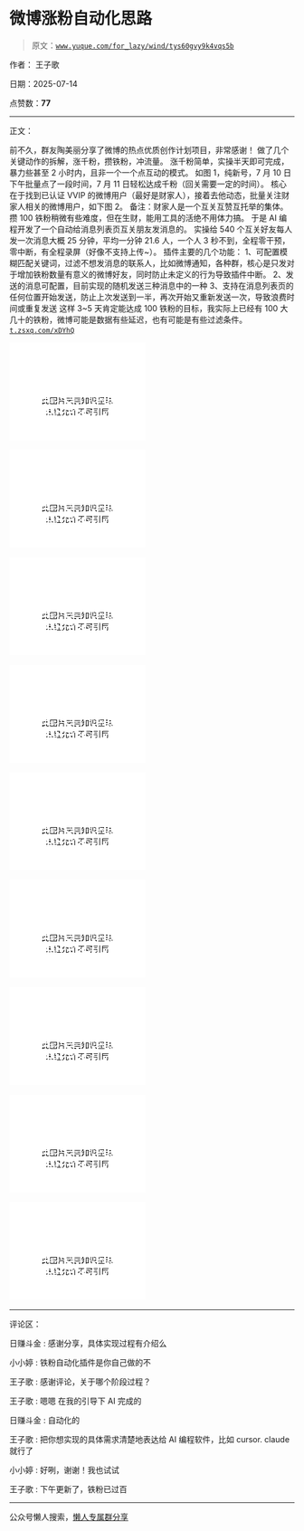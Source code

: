 # 微博涨粉自动化思路

> 原文：[`www.yuque.com/for_lazy/wind/tys60gvy9k4vqs5b`](https://www.yuque.com/for_lazy/wind/tys60gvy9k4vqs5b)

作者： 王子歌

日期：2025-07-14

点赞数：**77**

* * *

正文：

前不久，群友陶美丽分享了微博的热点优质创作计划项目，非常感谢！ 做了几个关键动作的拆解，涨千粉，攒铁粉，冲流量。
涨千粉简单，实操半天即可完成，暴力些甚至 2 小时内，且非一个一个点互动的模式。
如图 1，纯新号，7 月 10 日下午批量点了一段时间，7 月 11 日轻松达成千粉（回关需要一定的时间）。
核心在于找到已认证 VVIP 的微博用户（最好是财家人），接着去他动态，批量关注财家人相关的微博用户，如下图 2。 备注：财家人是一个互关互赞互托举的集体。
攒 100 铁粉稍微有些难度，但在生财，能用工具的活绝不用体力搞。 于是 AI 编程开发了一个自动给消息列表页互关朋友发消息的。
实操给 540 个互关好友每人发一次消息大概 25 分钟，平均一分钟 21.6 人，一个人 3 秒不到，全程零干预，零中断，有全程录屏（好像不支持上传~）。
插件主要的几个功能：
1、可配置模糊匹配关键词，过滤不想发消息的联系人，比如微博通知，各种群，核心是只发对于增加铁粉数量有意义的微博好友，同时防止未定义的行为导致插件中断。
2、发送的消息可配置，目前实现的随机发送三种消息中的一种
3、支持在消息列表页的任何位置开始发送，防止上次发送到一半，再次开始又重新发送一次，导致浪费时间或重复发送
这样 3~5 天肯定能达成 100 铁粉的目标，我实际上已经有 100 大几十的铁粉，微博可能是数据有些延迟，也有可能是有些过滤条件。[`t.zsxq.com/xDYhQ`](https://t.zsxq.com/xDYhQ)

![](img/c4e63d3feea51328b7e9d557c8ffb06f.png "None")

![](img/f81a5e5fd73e2ac871303f4fb808ae0c.png "None")

![](img/c5a29a18b8c47b1a20802d850ca32734.png "None")

![](img/54c7a30ac052a736faee743e60d65d79.png "None")

![](img/be8b5ec58db939be4cf76ee30de2aa76.png "None")

![](img/aea55c87497de2e4e15eb1428fb6428e.png "None")

![](img/7dccfb22921f9c40acab19c91cb51d9a.png "None")

![](img/0d39d52557768050d75d1d0588987b83.png "None")

![](img/31a174b43c4f4886aa2be546912d6ee5.png "None")

* * *

评论区：

日赚斗金 : 感谢分享，具体实现过程有介绍么

小小婷 : 铁粉自动化插件是你自己做的不

王子歌 : 感谢评论，关于哪个阶段过程？

王子歌 : 嗯嗯 在我的引导下 AI 完成的

日赚斗金 : 自动化的

王子歌 : 把你想实现的具体需求清楚地表达给 AI 编程软件，比如 cursor. claude 就行了

小小婷 : 好咧，谢谢！我也试试

王子歌 : 下午更新了，铁粉已过百

* * *

公众号懒人搜索，[懒人专属群分享](https://lazybook.fun/#/blog/group)